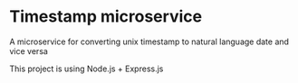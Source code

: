 # Timestamp microservice

A microservice for converting unix timestamp to natural language date and vice versa

This project is using Node.js + Express.js
